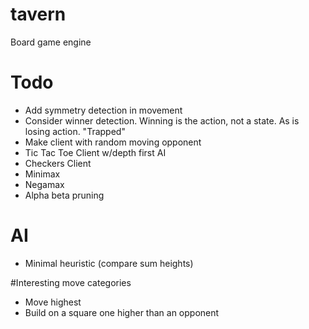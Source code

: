 # tavern
Board game engine

# Todo
- Add symmetry detection in movement
- Consider winner detection. Winning is the action, not a state. As is losing action. "Trapped"
- Make client with random moving opponent
- Tic Tac Toe Client w/depth first AI
- Checkers Client
- Minimax
- Negamax
- Alpha beta pruning

# AI
- Minimal heuristic (compare sum heights)

#Interesting move categories
- Move highest
- Build on a square one higher than an opponent 